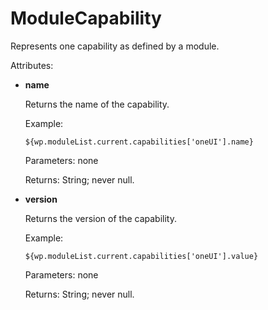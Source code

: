 # ModuleCapability 

Represents one capability as defined by a module.

Attributes:

-   **name**

    Returns the name of the capability.

    Example:

    ```
    ${wp.moduleList.current.capabilities['oneUI'].name}
    ```

    Parameters: none

    Returns: String; never null.

-   **version**

    Returns the version of the capability.

    Example:

    ```
    ${wp.moduleList.current.capabilities['oneUI'].value}
    ```

    Parameters: none

    Returns: String; never null.


